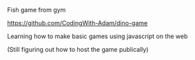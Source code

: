 Fish game from gym

https://github.com/CodingWith-Adam/dino-game

Learning how to make basic games using javascript on the web

(Still figuring out how to host the game publically)
